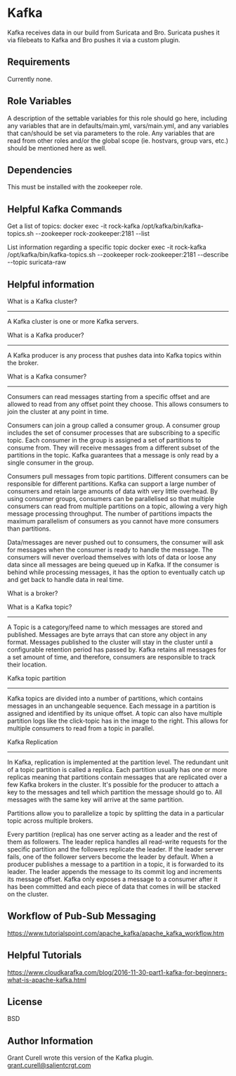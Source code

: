 Kafka
=========

Kafka receives data in our build from Suricata and Bro. Suricata pushes it via filebeats to Kafka and Bro pushes it via a custom plugin.

Requirements
------------

Currently none.

Role Variables
--------------

A description of the settable variables for this role should go here, including any variables that are in defaults/main.yml, vars/main.yml, and any variables that can/should be set via parameters to the role. Any variables that are read from other roles and/or the global scope (ie. hostvars, group vars, etc.) should be mentioned here as well.

Dependencies
------------

This must be installed with the zookeeper role.

Helpful Kafka Commands
----------------------

Get a list of topics:
docker exec -it rock-kafka /opt/kafka/bin/kafka-topics.sh --zookeeper rock-zookeeper:2181 --list

List information regarding a specific topic
docker exec -it rock-kafka /opt/kafka/bin/kafka-topics.sh --zookeeper rock-zookeeper:2181 --describe --topic suricata-raw

Helpful information
-------------------

What is a Kafka cluster?
************************
A Kafka cluster is one or more Kafka servers.

What is a Kafka producer?
*************************
A Kafka producer is any process that pushes data into Kafka topics within the broker.

What is a Kafka consumer?
*************************
Consumers can read messages starting from a specific offset and are allowed to read from any offset point they choose. This allows consumers to join the cluster at any point in time.

Consumers can join a group called a consumer group. A consumer group includes the set of consumer processes that are subscribing to a specific topic. Each consumer in the group is assigned a set of partitions to consume from. They will receive messages from a different subset of the partitions in the topic. Kafka guarantees that a message is only read by a single consumer in the group.

Consumers pull messages from topic partitions. Different consumers can be responsible for different partitions. Kafka can support a large number of consumers and retain large amounts of data with very little overhead. By using consumer groups, consumers can be parallelised so that multiple consumers can read from multiple partitions on a topic, allowing a very high message processing throughput. The number of partitions impacts the maximum parallelism of consumers as you cannot have more consumers than partitions.

Data/messages are never pushed out to consumers, the consumer will ask for messages when the consumer is ready to handle the message. The consumers will never overload themselves with lots of data or loose any data since all messages are being queued up in Kafka. If the consumer is behind while processing messages, it has the option to eventually catch up and get back to handle data in real time.

What is a broker?


What is a Kafka topic?
**********************
A Topic is a category/feed name to which messages are stored and published. Messages are byte arrays that can store any object in any format. Messages published to the cluster will stay in the cluster until a configurable retention period has passed by. Kafka retains all messages for a set amount of time, and therefore, consumers are responsible to track their location.

Kafka topic partition
*********************
Kafka topics are divided into a number of partitions, which contains messages in an unchangeable sequence. Each message in a partition is assigned and identified by its unique offset. A topic can also have multiple partition logs like the click-topic has in the image to the right. This allows for multiple consumers to read from a topic in parallel.

Kafka Replication
*****************
In Kafka, replication is implemented at the partition level. The redundant unit of a topic partition is called a replica. Each partition usually has one or more replicas meaning that partitions contain messages that are replicated over a few Kafka brokers in the cluster. It's possible for the producer to attach a key to the messages and tell which partition the message should go to. All messages with the same key will arrive at the same partition.

Partitions allow you to parallelize a topic by splitting the data in a particular topic across multiple brokers.

Every partition (replica) has one server acting as a leader and the rest of them as followers. The leader replica handles all read-write requests for the specific partition and the followers replicate the leader. If the leader server fails, one of the follower servers become the leader by default. When a producer publishes a message to a partition in a topic, it is forwarded to its leader. The leader appends the message to its commit log and increments its message offset. Kafka only exposes a message to a consumer after it has been committed and each piece of data that comes in will be stacked on the cluster.

Workflow of Pub-Sub Messaging
-----------------------------
https://www.tutorialspoint.com/apache_kafka/apache_kafka_workflow.htm

Helpful Tutorials
-----------------
https://www.cloudkarafka.com/blog/2016-11-30-part1-kafka-for-beginners-what-is-apache-kafka.html

License
-------

BSD

Author Information
------------------

Grant Curell wrote this version of the Kafka plugin. grant.curell@salientcrgt.com
